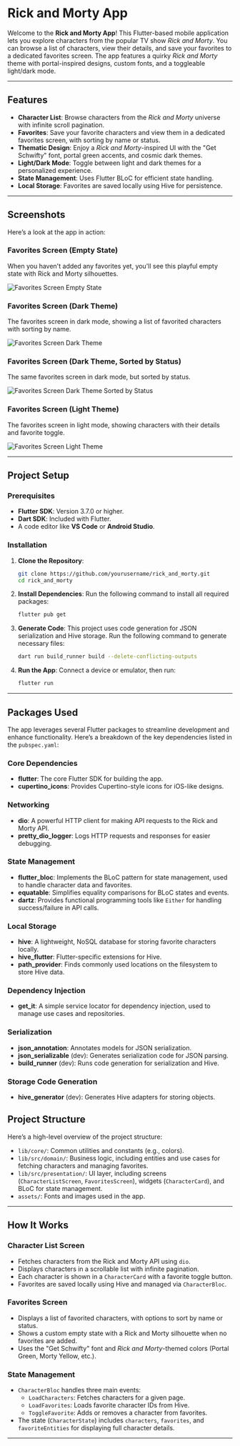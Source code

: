 # Rick and Morty App

Welcome to the **Rick and Morty App**! This Flutter-based mobile application lets you explore characters from the popular TV show *Rick and Morty*. You can browse a list of characters, view their details, and save your favorites to a dedicated favorites screen. The app features a quirky *Rick and Morty* theme with portal-inspired designs, custom fonts, and a toggleable light/dark mode.

---

## Features

- **Character List**: Browse characters from the *Rick and Morty* universe with infinite scroll pagination.
- **Favorites**: Save your favorite characters and view them in a dedicated favorites screen, with sorting by name or status.
- **Thematic Design**: Enjoy a *Rick and Morty*-inspired UI with the "Get Schwifty" font, portal green accents, and cosmic dark themes.
- **Light/Dark Mode**: Toggle between light and dark themes for a personalized experience.
- **State Management**: Uses Flutter BLoC for efficient state handling.
- **Local Storage**: Favorites are saved locally using Hive for persistence.

---

## Screenshots

Here’s a look at the app in action:

### Favorites Screen (Empty State)
When you haven't added any favorites yet, you'll see this playful empty state with Rick and Morty silhouettes.

![Favorites Screen Empty State](https://github.com/user/repo/raw/main/screenshots/favorites_empty.png)

### Favorites Screen (Dark Theme)
The favorites screen in dark mode, showing a list of favorited characters with sorting by name.

![Favorites Screen Dark Theme](https://github.com/user/repo/raw/main/screenshots/favorites_dark.png)

### Favorites Screen (Dark Theme, Sorted by Status)
The same favorites screen in dark mode, but sorted by status.

![Favorites Screen Dark Theme Sorted by Status](https://github.com/user/repo/raw/main/screenshots/favorites_dark_sorted_status.png)

### Favorites Screen (Light Theme)
The favorites screen in light mode, showing characters with their details and favorite toggle.

![Favorites Screen Light Theme](https://github.com/user/repo/raw/main/screenshots/favorites_light.png)

---

## Project Setup

### Prerequisites
- **Flutter SDK**: Version 3.7.0 or higher.
- **Dart SDK**: Included with Flutter.
- A code editor like **VS Code** or **Android Studio**.

### Installation
1. **Clone the Repository**:
   ```bash
   git clone https://github.com/yourusername/rick_and_morty.git
   cd rick_and_morty
   ```

2. **Install Dependencies**:
   Run the following command to install all required packages:
   ```bash
   flutter pub get
   ```

3. **Generate Code**:
   This project uses code generation for JSON serialization and Hive storage. Run the following command to generate necessary files:
   ```bash
   dart run build_runner build --delete-conflicting-outputs
   ```

4. **Run the App**:
   Connect a device or emulator, then run:
   ```bash
   flutter run
   ```

---

## Packages Used

The app leverages several Flutter packages to streamline development and enhance functionality. Here’s a breakdown of the key dependencies listed in the `pubspec.yaml`:

### Core Dependencies
- **flutter**: The core Flutter SDK for building the app.
- **cupertino_icons**: Provides Cupertino-style icons for iOS-like designs.

### Networking
- **dio**: A powerful HTTP client for making API requests to the Rick and Morty API.
- **pretty_dio_logger**: Logs HTTP requests and responses for easier debugging.

### State Management
- **flutter_bloc**: Implements the BLoC pattern for state management, used to handle character data and favorites.
- **equatable**: Simplifies equality comparisons for BLoC states and events.
- **dartz**: Provides functional programming tools like `Either` for handling success/failure in API calls.

### Local Storage
- **hive**: A lightweight, NoSQL database for storing favorite characters locally.
- **hive_flutter**: Flutter-specific extensions for Hive.
- **path_provider**: Finds commonly used locations on the filesystem to store Hive data.

### Dependency Injection
- **get_it**: A simple service locator for dependency injection, used to manage use cases and repositories.

### Serialization
- **json_annotation**: Annotates models for JSON serialization.
- **json_serializable** (dev): Generates serialization code for JSON parsing.
- **build_runner** (dev): Runs code generation for serialization and Hive.

### Storage Code Generation
- **hive_generator** (dev): Generates Hive adapters for storing objects.


## Project Structure

Here’s a high-level overview of the project structure:

- `lib/core/`: Common utilities and constants (e.g., colors).
- `lib/src/domain/`: Business logic, including entities and use cases for fetching characters and managing favorites.
- `lib/src/presentation/`: UI layer, including screens (`CharacterListScreen`, `FavoritesScreen`), widgets (`CharacterCard`), and BLoC for state management.
- `assets/`: Fonts and images used in the app.

---

## How It Works

### Character List Screen
- Fetches characters from the Rick and Morty API using `dio`.
- Displays characters in a scrollable list with infinite pagination.
- Each character is shown in a `CharacterCard` with a favorite toggle button.
- Favorites are saved locally using Hive and managed via `CharacterBloc`.

### Favorites Screen
- Displays a list of favorited characters, with options to sort by name or status.
- Shows a custom empty state with a Rick and Morty silhouette when no favorites are added.
- Uses the "Get Schwifty" font and *Rick and Morty*-themed colors (Portal Green, Morty Yellow, etc.).

### State Management
- `CharacterBloc` handles three main events:
    - `LoadCharacters`: Fetches characters for a given page.
    - `LoadFavorites`: Loads favorite character IDs from Hive.
    - `ToggleFavorite`: Adds or removes a character from favorites.
- The state (`CharacterState`) includes `characters`, `favorites`, and `favoriteEntities` for displaying full character details.

---
